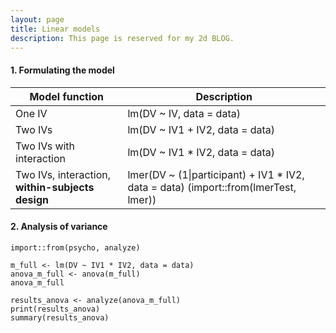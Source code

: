 ```yaml
---
layout: page
title: Linear models
description: This page is reserved for my 2d BLOG.
---
```


#### 1. Formulating the model

| Model function  | Description |
| -------- | -------- |
| One IV | lm(DV ~ IV, data = data) |
| Two IVs | lm(DV ~ IV1 + IV2, data = data) |
| Two IVs with interaction | lm(DV ~ IV1 * IV2, data = data) |
| Two IVs, interaction, **within-subjects design** | lmer(DV ~ (1\|participant) + IV1 * IV2, data = data) (import::from(lmerTest, lmer))|

#### 2. Analysis of variance

```
import::from(psycho, analyze)

m_full <- lm(DV ~ IV1 * IV2, data = data)
anova_m_full <- anova(m_full)
anova_m_full

results_anova <- analyze(anova_m_full)
print(results_anova)
summary(results_anova)
```
